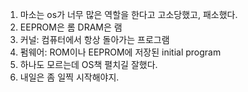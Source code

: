 1. 마소는 os가 너무 많은 역할을 한다고 고소당했고, 패소했다.
2. EEPROM은 롬 DRAM은 램
3. 커널: 컴퓨터에서 항상 돌아가는 프로그램
4. 펌웨어: ROM이나 EEPROM에 저장된 initial program
5. 하나도 모르는데 OS책 펼치길 잘했다.
6. 내일은 좀 일찍 시작해야지.
